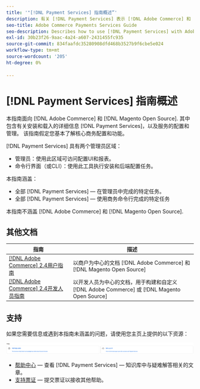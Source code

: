 ```yaml
---
title: '"[!DNL Payment Services] 指南概述”'
description: 有关 [!DNL Payment Services] 表示 [!DNL Adobe Commerce] 和 [!DNL Magento Open Source] 管理员，包括安装和入门
seo-title: Adobe Commerce Payments Services Guide
seo-description: Describes how to use [!DNL Payment Services] with Adobe Commerce or [!DNL Magento Open Source].
exl-id: 30b23f26-9aac-4a24-a607-2431455fc935
source-git-commit: 834faafdc35280908dfd468b3527b9f6cbe5e024
workflow-type: tm+mt
source-wordcount: '205'
ht-degree: 0%

---
```


# [!DNL Payment Services] 指南概述

本指南面向 [!DNL Adobe Commerce] 和 [!DNL Magento Open Source]. 其中包含有关安装和载入的详细信息 [!DNL Payment Services]，以及服务的配置和管理。 该指南假定您基本了解核心商务配置和功能。

[!DNL Payment Services] 具有两个管理员区域：

* 管理员：使用此区域可访问配置UI和报表。
* 命令行界面（或CLI）：使用此工具执行安装和后端配置任务。

本指南涵盖：

* 全部 [!DNL Payment Services] — 在管理员中完成的特定任务。
* 全部 [!DNL Payment Services] — 使用商务命令行完成的特定任务

本指南不涵盖 [!DNL Adobe Commerce] 和 [!DNL Magento Open Source].

## 其他文档

| 指南 | 描述 |
|------ | ----------- |
| [[!DNL Adobe Commerce] 2.4用户指南](https://docs.magento.com/user-guide/) | 以商户为中心的文档 [!DNL Adobe Commerce] 和 [!DNL Magento Open Source] |
| [[!DNL Adobe Commerce] 2.4开发人员指南](https://devdocs.magento.com/) | 以开发人员为中心的文档，用于构建和自定义 [!DNL Adobe Commerce] 或 [!DNL Magento Open Source] |

## 支持

如果您需要信息或遇到本指南未涵盖的问题，请使用您主页上提供的以下资源：

![帮助资源](assets/help-resources.png)

* [帮助中心](https://experienceleague.adobe.com/docs/commerce-knowledge-base/kb/overview.html?lang=en) — 查看 [!DNL Payment Services] — 知识库中与疑难解答相关的文章。
* [支持票证](https://experienceleague.adobe.com/docs/commerce-knowledge-base/kb/help-center-guide/magento-help-center-user-guide.html?lang=en#submit-ticket) — 提交票证以接收其他帮助。
